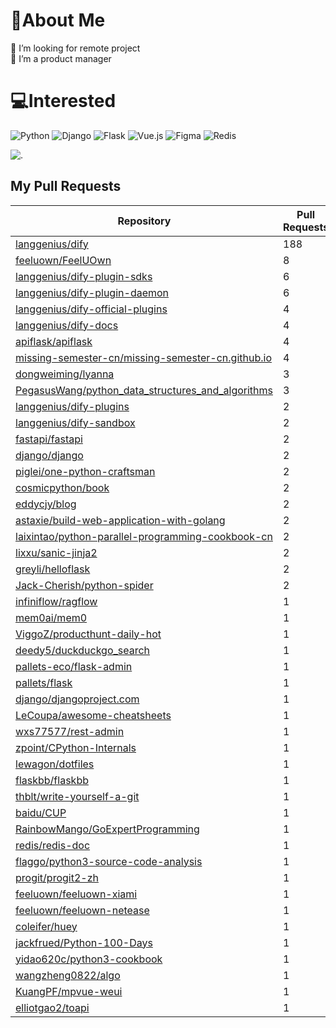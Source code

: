 # 💫About Me 
👯 I’m looking for remote project  
🌱 I’m a product manager

# 💻Interested
![Python](https://img.shields.io/badge/python-3670A0?style=for-the-badge&logo=python&logoColor=ffdd54) ![Django](https://img.shields.io/badge/django-%23092E20.svg?style=for-the-badge&logo=django&logoColor=white) ![Flask](https://img.shields.io/badge/flask-%23000.svg?style=for-the-badge&logo=flask&logoColor=white) ![Vue.js](https://img.shields.io/badge/vuejs-%2335495e.svg?style=for-the-badge&logo=vuedotjs&logoColor=%234FC08D)  ![Figma](https://img.shields.io/badge/figma-%23F24E1E.svg?style=for-the-badge&logo=figma&logoColor=white) ![Redis](https://img.shields.io/badge/openai-%23412991.svg?style=for-the-badge&logo=openai&logoColor=white)


![.](https://github-contrib-stats.vercel.app/hjlarry/contributed.svg)


  


## My Pull Requests

| Repository | Pull Requests |
|------------|---------------|
| [langgenius/dify](https://github.com/langgenius/dify) | 188 |
| [feeluown/FeelUOwn](https://github.com/feeluown/FeelUOwn) | 8 |
| [langgenius/dify-plugin-sdks](https://github.com/langgenius/dify-plugin-sdks) | 6 |
| [langgenius/dify-plugin-daemon](https://github.com/langgenius/dify-plugin-daemon) | 6 |
| [langgenius/dify-official-plugins](https://github.com/langgenius/dify-official-plugins) | 4 |
| [langgenius/dify-docs](https://github.com/langgenius/dify-docs) | 4 |
| [apiflask/apiflask](https://github.com/apiflask/apiflask) | 4 |
| [missing-semester-cn/missing-semester-cn.github.io](https://github.com/missing-semester-cn/missing-semester-cn.github.io) | 4 |
| [dongweiming/lyanna](https://github.com/dongweiming/lyanna) | 3 |
| [PegasusWang/python_data_structures_and_algorithms](https://github.com/PegasusWang/python_data_structures_and_algorithms) | 3 |
| [langgenius/dify-plugins](https://github.com/langgenius/dify-plugins) | 2 |
| [langgenius/dify-sandbox](https://github.com/langgenius/dify-sandbox) | 2 |
| [fastapi/fastapi](https://github.com/fastapi/fastapi) | 2 |
| [django/django](https://github.com/django/django) | 2 |
| [piglei/one-python-craftsman](https://github.com/piglei/one-python-craftsman) | 2 |
| [cosmicpython/book](https://github.com/cosmicpython/book) | 2 |
| [eddycjy/blog](https://github.com/eddycjy/blog) | 2 |
| [astaxie/build-web-application-with-golang](https://github.com/astaxie/build-web-application-with-golang) | 2 |
| [laixintao/python-parallel-programming-cookbook-cn](https://github.com/laixintao/python-parallel-programming-cookbook-cn) | 2 |
| [lixxu/sanic-jinja2](https://github.com/lixxu/sanic-jinja2) | 2 |
| [greyli/helloflask](https://github.com/greyli/helloflask) | 2 |
| [Jack-Cherish/python-spider](https://github.com/Jack-Cherish/python-spider) | 2 |
| [infiniflow/ragflow](https://github.com/infiniflow/ragflow) | 1 |
| [mem0ai/mem0](https://github.com/mem0ai/mem0) | 1 |
| [ViggoZ/producthunt-daily-hot](https://github.com/ViggoZ/producthunt-daily-hot) | 1 |
| [deedy5/duckduckgo_search](https://github.com/deedy5/duckduckgo_search) | 1 |
| [pallets-eco/flask-admin](https://github.com/pallets-eco/flask-admin) | 1 |
| [pallets/flask](https://github.com/pallets/flask) | 1 |
| [django/djangoproject.com](https://github.com/django/djangoproject.com) | 1 |
| [LeCoupa/awesome-cheatsheets](https://github.com/LeCoupa/awesome-cheatsheets) | 1 |
| [wxs77577/rest-admin](https://github.com/wxs77577/rest-admin) | 1 |
| [zpoint/CPython-Internals](https://github.com/zpoint/CPython-Internals) | 1 |
| [lewagon/dotfiles](https://github.com/lewagon/dotfiles) | 1 |
| [flaskbb/flaskbb](https://github.com/flaskbb/flaskbb) | 1 |
| [thblt/write-yourself-a-git](https://github.com/thblt/write-yourself-a-git) | 1 |
| [baidu/CUP](https://github.com/baidu/CUP) | 1 |
| [RainbowMango/GoExpertProgramming](https://github.com/RainbowMango/GoExpertProgramming) | 1 |
| [redis/redis-doc](https://github.com/redis/redis-doc) | 1 |
| [flaggo/python3-source-code-analysis](https://github.com/flaggo/python3-source-code-analysis) | 1 |
| [progit/progit2-zh](https://github.com/progit/progit2-zh) | 1 |
| [feeluown/feeluown-xiami](https://github.com/feeluown/feeluown-xiami) | 1 |
| [feeluown/feeluown-netease](https://github.com/feeluown/feeluown-netease) | 1 |
| [coleifer/huey](https://github.com/coleifer/huey) | 1 |
| [jackfrued/Python-100-Days](https://github.com/jackfrued/Python-100-Days) | 1 |
| [yidao620c/python3-cookbook](https://github.com/yidao620c/python3-cookbook) | 1 |
| [wangzheng0822/algo](https://github.com/wangzheng0822/algo) | 1 |
| [KuangPF/mpvue-weui](https://github.com/KuangPF/mpvue-weui) | 1 |
| [elliotgao2/toapi](https://github.com/elliotgao2/toapi) | 1 |


